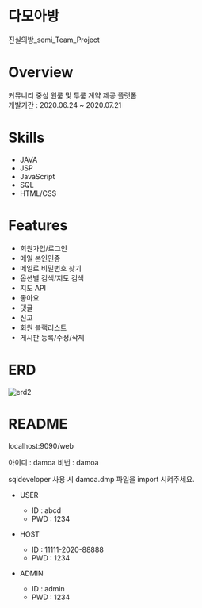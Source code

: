 # 다모아방 
진실의방_semi_Team_Project

# Overview
커뮤니티 중심 원룸 및 투룸 계약 제공 플랫폼<br>
개발기간 : 2020.06.24 ~ 2020.07.21

# Skills
* JAVA
* JSP
* JavaScript
* SQL
* HTML/CSS

# Features
* 회원가입/로그인
* 메일 본인인증
* 메일로 비밀번호 찾기
* 옵션별 검색/지도 검색
* 지도 API
* 좋아요
* 댓글
* 신고
* 회원 블랙리스트
* 게시판 등록/수정/삭제

# ERD
![erd2](https://user-images.githubusercontent.com/66931820/97410953-04dc9400-1943-11eb-8370-3775bd483b19.png)


# README
localhost:9090/web

아이디 : damoa
비번 : damoa

sqldeveloper 사용 시 damoa.dmp 파일을 import 시켜주세요. 

* USER
  * ID : abcd
  * PWD : 1234

* HOST
  * ID : 11111-2020-88888
  * PWD : 1234

* ADMIN
  * ID : admin
  * PWD : 1234
